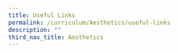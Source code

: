 ```yaml
---
title: Useful Links
permalink: /curriculum/Aesthetics/useful-links
description: ""
third_nav_title: Aesthetics
---
```

